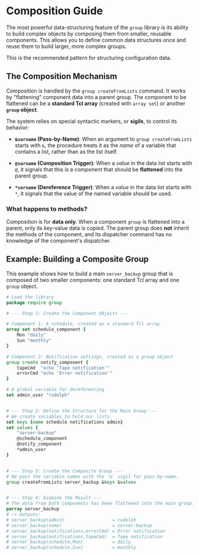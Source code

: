 # Composition Guide

The most powerful data-structuring feature of the `group` library is its ability to build complex objects by composing them from smaller, reusable components. This allows you to define common data structures once and reuse them to build larger, more complex groups.

This is the recommended pattern for structuring configuration data.

## The Composition Mechanism

Composition is handled by the `group createFromLists` command. It works by "flattening" component data into a parent group. The component to be flattened can be a **standard Tcl array** (created with `array set`) or another **`group` object**.

The system relies on special syntactic markers, or **sigils**, to control its behavior:

* **`&varname` (Pass-by-Name)**: When an argument to `group createFromLists` starts with `&`, the procedure treats it as the *name* of a variable that contains a list, rather than as the list itself.

* **`@varname` (Composition Trigger)**: When a *value* in the data list starts with `@`, it signals that this is a component that should be **flattened** into the parent group.

* **`*varname` (Dereference Trigger)**: When a *value* in the data list starts with `*`, it signals that the value of the named variable should be used.

### What happens to methods?

Composition is for **data only**. When a component `group` is flattened into a parent, only its key-value data is copied. The parent group does **not** inherit the methods of the component, and its dispatcher command has no knowledge of the component's dispatcher.

## Example: Building a Composite Group

This example shows how to build a main `server_backup` group that is composed of two smaller components: one standard Tcl array and one `group` object.

```tcl
# Load the library
package require group

# --- Step 1: Create the Component Objects ---

# Component 1: A schedule, created as a standard Tcl array
array set schedule_component {
    Mon "daily"
    Sun "monthly"
}

# Component 2: Notification settings, created as a group object
group create notify_component {
    tapeCmd  "echo 'Tape notification'"
    errorCmd "echo 'Error notification'"
}

# A global variable for dereferencing
set admin_user "rudolph"


# --- Step 2: Define the Structure for the Main Group ---
# We create variables to hold our lists.
set keys {name schedule notifications admin}
set values {
    "server-backup"
    @schedule_component
    @notify_component
    *admin_user
}


# --- Step 3: Create the Composite Group ---
# We pass the variable names with the '&' sigil for pass-by-name.
group createFromLists server_backup &keys &values


# --- Step 4: Examine the Result ---
# The data from both components has been flattened into the main group.
parray server_backup
# -> Outputs:
# server_backup(admin)                  = rudolph
# server_backup(name)                   = server-backup
# server_backup(notifications,errorCmd) = Error notification
# server_backup(notifications,tapeCmd)  = Tape notification
# server_backup(schedule,Mon)           = daily
# server_backup(schedule,Sun)           = monthly
